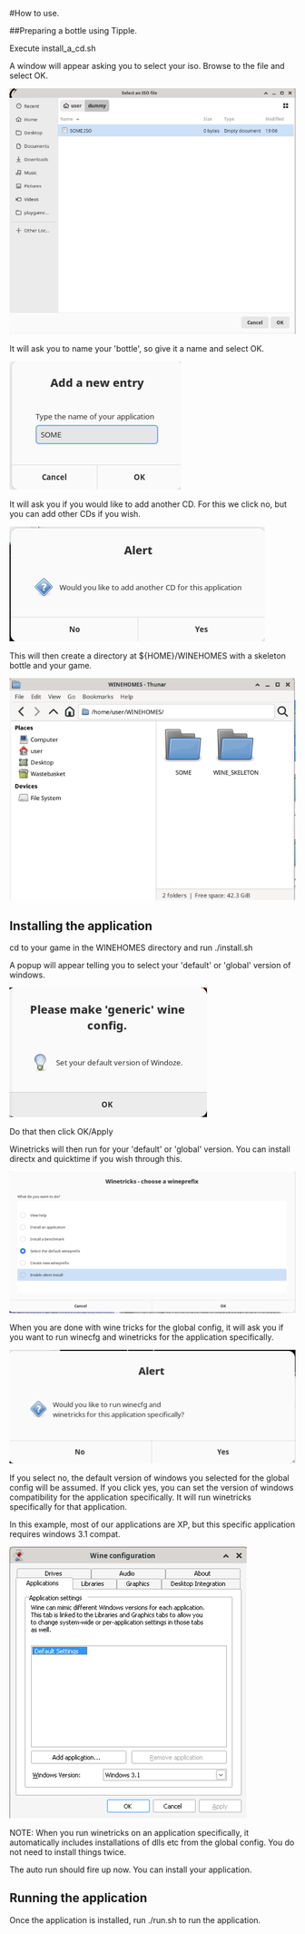 #How to use.

##Preparing a bottle using Tipple.

Execute install_a_cd.sh

A window will appear asking you to select your iso. Browse to the file and select OK.

![Alt text](doc/howto_screenshots/selectISO.png?raw=true "Select your ISO")

It will ask you to name your 'bottle', so give it a name and select OK.

![Alt text](doc/howto_screenshots/type_name_of_bottle.png?raw=true "Give your bottle a name!")

It will ask you if you would like to add another CD. For this we click no, but you can add other CDs if you wish.

![Alt text](doc/howto_screenshots/add_another_cd.png?raw=true "Add another CD?")

This will then create a directory at ${HOME}/WINEHOMES with a skeleton bottle and your game.

![Alt text](doc/howto_screenshots/this_will_create_WINEHOMES.png?raw=true "WINEHOMES")

## Installing the application

cd to your game in the WINEHOMES directory and run ./install.sh

A popup will appear telling you to select your 'default' or 'global' version of windows.

![Alt text](doc/howto_screenshots/it_will_ask_for_default_version_of_windows.png?raw=true "GLOBAL default version")

Do that then click OK/Apply

Winetricks will then run for your 'default' or 'global' version. You can install directx and quicktime if you wish through this.

![Alt text](doc/howto_screenshots/winetricks.png?raw=true "WINEHOMES")

When you are done with wine tricks for the global config, it will ask you if you want to run winecfg and winetricks for the application specifically.

![Alt text](doc/howto_screenshots/winecfg_for_application_specifically.png?raw=true "WINEHOMES")

If you select no, the default version of windows you selected for the global config will be assumed.
If you click yes, you can set the version of windows compatibility for the application specifically. It will run winetricks specifically for that application.

In this example, most of our applications are XP, but this specific application requires windows 3.1 compat.

![Alt text](doc/howto_screenshots/windows3point1.png?raw=true "Who remembers the days?")

NOTE: When you run winetricks on an application specifically, it automatically includes installations of dlls etc from the global config. You do not need to install things twice.

The auto run should fire up now. You can install your application.

## Running the application

Once the application is installed, run ./run.sh to run the application.